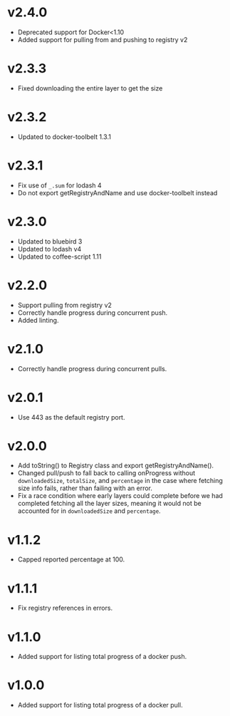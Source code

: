 # v2.4.0

* Deprecated support for Docker<1.10
* Added support for pulling from and pushing to registry v2

# v2.3.3

* Fixed downloading the entire layer to get the size

# v2.3.2

* Updated to docker-toolbelt 1.3.1

# v2.3.1

* Fix use of `_.sum` for lodash 4
* Do not export getRegistryAndName and use docker-toolbelt instead

# v2.3.0

* Updated to bluebird 3
* Updated to lodash v4
* Updated to coffee-script 1.11

# v2.2.0

* Support pulling from registry v2
* Correctly handle progress during concurrent push.
* Added linting.

# v2.1.0

* Correctly handle progress during concurrent pulls.

# v2.0.1

* Use 443 as the default registry port.

# v2.0.0

* Add toString() to Registry class and export getRegistryAndName().
* Changed pull/push to fall back to calling onProgress without `downloadedSize`, `totalSize`, and `percentage` in the case where fetching size info fails, rather than failing with an error.
* Fix a race condition where early layers could complete before we had completed fetching all the layer sizes, meaning it would not be accounted for in `downloadedSize` and `percentage`.

# v1.1.2

* Capped reported percentage at 100.

# v1.1.1

* Fix registry references in errors.

# v1.1.0

* Added support for listing total progress of a docker push.

# v1.0.0

* Added support for listing total progress of a docker pull.
